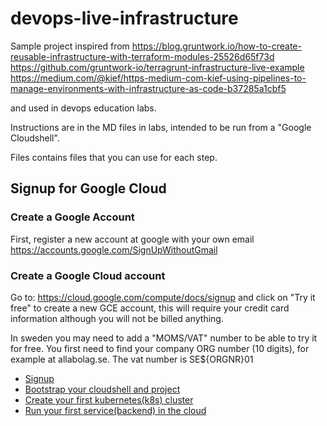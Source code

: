 # devops-live-infrastructure

Sample project inspired from https://blog.gruntwork.io/how-to-create-reusable-infrastructure-with-terraform-modules-25526d65f73d https://github.com/gruntwork-io/terragrunt-infrastructure-live-example 
https://medium.com/@kief/https-medium-com-kief-using-pipelines-to-manage-environments-with-infrastructure-as-code-b37285a1cbf5

and used in devops education labs.

Instructions are in the MD files in labs, intended to be run from a "Google Cloudshell".

Files contains files that you can use for each step.

## Signup for Google Cloud

### Create a Google Account
First, register a new account at google with your own email https://accounts.google.com/SignUpWithoutGmail

### Create a Google Cloud  account
Go to: https://cloud.google.com/compute/docs/signup and click on "Try it free" to create a new GCE account, this will require your credit card information although you will not be billed anything.

In sweden you may need to add a "MOMS/VAT" number to be able to try it for free. You first need to find your company ORG number (10 digits), for example at allabolag.se. The vat number is SE${ORGNR}01


* [Signup](labs/signup.md)
* [Bootstrap your cloudshell and project](labs/bootStrap.md)
* [Create your first kubernetes(k8s) cluster](labs/firstK8s.md)
* [Run your first service(backend) in the cloud](labs/firstBackend.md)
